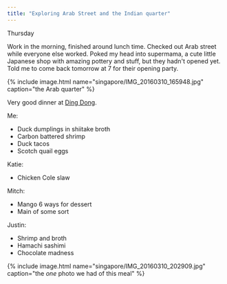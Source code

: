 ```yaml
---
title: "Exploring Arab Street and the Indian quarter"
---
```


Thursday

Work in the morning, finished around lunch time. Checked out Arab street while everyone else worked. Poked my head into supermama, a cute little Japanese shop with amazing pottery and stuff, but they hadn't opened yet. Told me to come back tomorrow at 7 for their opening party.

{% include image.html name="singapore/IMG_20160310_165948.jpg" caption="the Arab quarter" %}

Very good dinner at [Ding Dong](http://www.dingdong.com.sg/).

Me:

 - Duck dumplings in shiitake broth
 - Carbon battered shrimp
 - Duck tacos
 - Scotch quail eggs

Katie:

 - Chicken Cole slaw

Mitch:

 - Mango 6 ways for dessert
 - Main of some sort

Justin:

 - Shrimp and broth
 - Hamachi sashimi
 - Chocolate madness

{% include image.html name="singapore/IMG_20160310_202909.jpg" caption="the <i>one</i> photo we had of this meal" %}